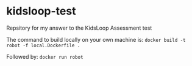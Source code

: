 # kidsloop-test
Repsitory for my answer to the KidsLoop Assessment test

The command to build locally on your own machine is:
```docker build -t robot -f local.Dockerfile .```

Followed by:
```docker run robot```
